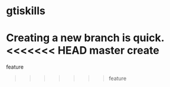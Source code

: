 # gtiskills
Creating a new branch is quick.
<<<<<<< HEAD
master create
=======
feature
>>>>>>> feature

